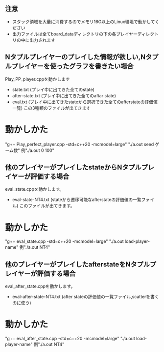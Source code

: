 ## 注意 
- スタック領域を大量に消費するのでメモリ16G以上のLinux環境で動かしてください
- 出力ファイルは全てboard_dataディレクトリの下の各プレイヤーディレクトリの中に出力されます

## Nタプルプレイヤーのプレイした情報が欲しい,Nタプルプレイヤーを使ったグラフを書きたい場合
Play_PP_player.cppを動かします
- state.txt (プレイ中に出てきた全てのstate)
- after-state.txt (プレイ中に出てきた全てのaftar state)
- eval.txt (プレイ中に出てきたstateから選択できた全てのafterstateの評価値一覧)
この3種類のファイルが出てきます

# 動かしかた
"g++ Play_perfect_player.cpp -std=c++20 -mcmodel=large"
"./a.out seed ゲーム数" 例"./a.out 0 100"

## 他のプレイヤーがプレイしたstateからNタプルプレイヤーが評価する場合
eval_state.cppを動かします。
- eval-state-NT4.txt (stateから遷移可能なafterstateの評価値の一覧ファイル)
このファイルが出てきます。

# 動かしかた
"g++ eval_state.cpp -std=c++20 -mcmodel=large"
"./a.out load-player-name" 例"./a.out NT4"

## 他のプレイヤーがプレイしたafterstateをNタプルプレイヤーが評価する場合
eval_after_state.cppを動かします。
- eval-after-state-NT4.txt (after stateの評価値の一覧ファイル,scatterを書くのに使う)

# 動かしかた
"g++ eval_after_state.cpp -std=c++20 -mcmodel=large"
"./a.out load-player-name" 例"./a.out NT4"
